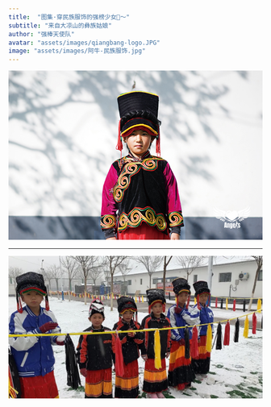 ```yaml
---
title:  "图集·穿民族服饰的强榜少女💃～"
subtitle: "来自大凉山的彝族姑娘"
author: "强棒天使队"
avatar: "assets/images/qiangbang-logo.JPG"
image: "assets/images/阿牛-民族服饰.jpg"
---
```


![minzufushi](assets/images/阿牛-民族服饰.jpg)

--------

![minzufushi](assets/images/IMG_9558.jpg)

